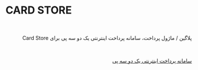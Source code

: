 # CARD STORE
<br>
<p dir="rtl">
پلاگین / ماژول پرداخت، سامانه پرداخت اینترنتی یک دو سه پی برای Card Store
</p>
<br>
<p dir="rtl">
<a href="https://123pay.ir">سامانه پرداخت اینترنتی یک دو سه پی</a>
</p>
